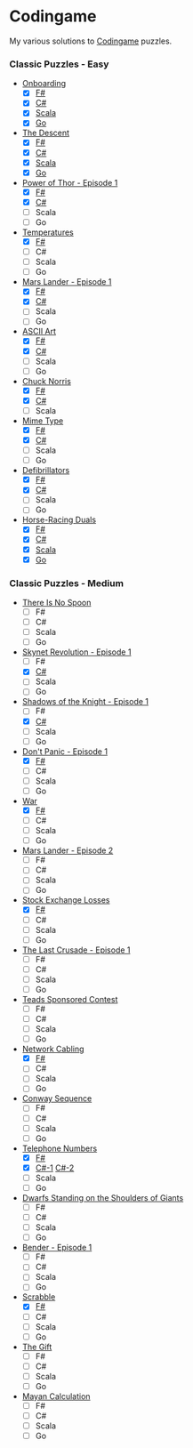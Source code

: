 # Codingame

My various solutions to [Codingame](https://www.codingame.com) puzzles.

### Classic Puzzles - Easy
- [Onboarding](https://www.codingame.com/training/easy/onboarding)
  - [x] [F#](https://github.com/jasondown/codingame/blob/master/fsharp/classic_puzzles_easy/Onboarding.fsx)
  - [x] [C#](https://github.com/jasondown/codingame/blob/master/csharp/classic_puzzles_easy/Onboarding.cs)
  - [x] [Scala](https://github.com/jasondown/codingame/blob/master/scala/classic_puzzles_easy/Onboarding.scala)
  - [x] [Go](https://github.com/jasondown/codingame/blob/master/go/classic_puzzles_easy/Onboarding.go)
- [The Descent](https://www.codingame.com/training/easy/the-descent)
  - [x] [F#](https://github.com/jasondown/codingame/blob/master/fsharp/classic_puzzles_easy/TheDescent.fsx)
  - [x] [C#](https://github.com/jasondown/codingame/blob/master/csharp/classic_puzzles_easy/TheDescent.cs)
  - [x] [Scala](https://github.com/jasondown/codingame/blob/master/scala/classic_puzzles_easy/TheDescent.scala)
  - [x] [Go](https://github.com/jasondown/codingame/blob/master/go/classic_puzzles_easy/TheDescent.go)
- [Power of Thor - Episode 1](https://www.codingame.com/training/easy/power-of-thor-episode-1)
  - [x] [F#](https://github.com/jasondown/codingame/blob/master/fsharp/classic_puzzles_easy/PowerOfThor_Episode1.fsx)
  - [x] [C#](https://github.com/jasondown/codingame/blob/master/csharp/classic_puzzles_easy/PowerOfThor_Episode1.cs)
  - [ ] Scala
  - [ ] Go
- [Temperatures](https://www.codingame.com/training/easy/temperatures)
  - [x] [F#](https://github.com/jasondown/codingame/blob/master/fsharp/classic_puzzles_easy/Temperatures.fsx)
  - [ ] C#
  - [ ] Scala
  - [ ] Go
- [Mars Lander - Episode 1](https://www.codingame.com/training/easy/mars-lander-episode-1)
  - [x] [F#](https://github.com/jasondown/codingame/blob/master/fsharp/classic_puzzles_easy/MarsLander_Episode1.fsx)
  - [x] [C#](https://github.com/jasondown/codingame/blob/master/csharp/classic_puzzles_easy/MarsLander_Episode1.cs)
  - [ ] Scala
  - [ ] Go
- [ASCII Art](https://www.codingame.com/training/easy/ascii-art)
  - [x] [F#](https://github.com/jasondown/codingame/blob/master/fsharp/classic_puzzles_easy/AsciiArt.fsx)
  - [x] [C#](https://github.com/jasondown/codingame/blob/master/csharp/classic_puzzles_easy/AsciiArt.cs)
  - [ ] Scala
  - [ ] Go
- [Chuck Norris](https://www.codingame.com/training/easy/chuck-norris)
  - [x] [F#](https://github.com/jasondown/codingame/blob/master/fsharp/classic_puzzles_easy/ChuckNorris.fsx)
  - [x] [C#](https://github.com/jasondown/codingame/blob/master/csharp/classic_puzzles_easy/ChuckNorris.cs)
  - [ ] Scala
- [Mime Type](https://www.codingame.com/training/easy/mime-type)
  - [x] [F#](https://github.com/jasondown/codingame/blob/master/fsharp/classic_puzzles_easy/MimeType.fsx)
  - [x] [C#](https://github.com/jasondown/codingame/blob/master/csharp/classic_puzzles_easy/MimeType.cs)
  - [ ] Scala
  - [ ] Go
- [Defibrillators](https://www.codingame.com/training/easy/defibrillators)
  - [x] [F#](https://github.com/jasondown/codingame/blob/master/fsharp/classic_puzzles_easy/Defibrillators.fsx)
  - [x] [C#](https://github.com/jasondown/codingame/blob/master/csharp/classic_puzzles_easy/Defibrillators.cs)
  - [ ] Scala
  - [ ] Go
- [Horse-Racing Duals](https://www.codingame.com/training/easy/horse-racing-duals)
  - [x] [F#](https://github.com/jasondown/codingame/blob/master/fsharp/classic_puzzles_easy/HorseRacingDuals.fsx)
  - [x] [C#](https://github.com/jasondown/codingame/blob/master/csharp/classic_puzzles_easy/HorseRacingDuals.cs)
  - [x] [Scala](https://github.com/jasondown/codingame/blob/master/scala/classic_puzzles_easy/HorseRacingDuals.scala)
  - [x] [Go](https://github.com/jasondown/codingame/blob/master/go/classic_puzzles_easy/HorseRacingDuals.go)

### Classic Puzzles - Medium
- [There Is No Spoon](https://www.codingame.com/training/medium/there-is-no-spoon-episode-1)
  - [ ] F#
  - [ ] C#
  - [ ] Scala
  - [ ] Go
- [Skynet Revolution - Episode 1](https://www.codingame.com/training/medium/skynet-revolution-episode-1)
  - [ ] F#
  - [x] [C#](https://github.com/jasondown/codingame/blob/master/csharp/classic_puzzles_medium/SkynetRevolution_Episode1.cs)
  - [ ] Scala
  - [ ] Go
- [Shadows of the Knight - Episode 1](https://www.codingame.com/training/medium/shadows-of-the-knight-episode-1)
  - [ ] F#
  - [x] [C#](https://github.com/jasondown/codingame/blob/master/csharp/classic_puzzles_medium/ShadowsOfTheKnight_Episode1.cs)
  - [ ] Scala
  - [ ] Go
- [Don't Panic - Episode 1](https://www.codingame.com/training/medium/don't-panic-episode-1)
  - [x] [F#](https://github.com/jasondown/codingame/blob/master/fsharp/classic_puzzles_medium/DontPanic.fsx)
  - [ ] C#
  - [ ] Scala
  - [ ] Go
- [War](https://www.codingame.com/training/medium/winamax-battle)
  - [x] [F#](https://github.com/jasondown/codingame/blob/master/fsharp/classic_puzzles_medium/War.fsx)
  - [ ] C#
  - [ ] Scala
  - [ ] Go
- [Mars Lander - Episode 2](https://www.codingame.com/training/medium/mars-lander-episode-2)
  - [ ] F#
  - [ ] C#
  - [ ] Scala
  - [ ] Go
- [Stock Exchange Losses](https://www.codingame.com/training/medium/stock-exchange-losses)
  - [x] [F#](https://github.com/jasondown/codingame/blob/master/fsharp/classic_puzzles_medium/StockExchangeLosses.fsx)
  - [ ] C#
  - [ ] Scala
  - [ ] Go
- [The Last Crusade - Episode 1](https://www.codingame.com/training/medium/the-last-crusade-episode-1)
  - [ ] F#
  - [ ] C#
  - [ ] Scala
  - [ ] Go
- [Teads Sponsored Contest](https://www.codingame.com/training/medium/teads-sponsored-contest)
  - [ ] F#
  - [ ] C#
  - [ ] Scala
  - [ ] Go
- [Network Cabling](https://www.codingame.com/training/medium/network-cabling)
  - [x] [F#](https://github.com/jasondown/codingame/blob/master/fsharp/classic_puzzles_medium/NetworkCabling.fsx)
  - [ ] C#
  - [ ] Scala
  - [ ] Go
- [Conway Sequence](https://www.codingame.com/training/medium/conway-sequence)
  - [ ] F#
  - [ ] C#
  - [ ] Scala
  - [ ] Go
- [Telephone Numbers](https://www.codingame.com/training/medium/telephone-numbers)
  - [x] [F#](https://github.com/jasondown/codingame/blob/master/fsharp/classic_puzzles_medium/TelephoneNumbers.fsx)
  - [x] [C#-1](https://github.com/jasondown/codingame/blob/master/csharp/classic_puzzles_medium/TelephoneNumbers.cs) [C#-2](https://github.com/jasondown/codingame/blob/master/csharp/classic_puzzles_medium/TelephoneNumbers_solution2.cs)
  - [ ] Scala
  - [ ] Go
- [Dwarfs Standing on the Shoulders of Giants](https://www.codingame.com/training/medium/dwarfs-standing-on-the-shoulders-of-giants)
  - [ ] F#
  - [ ] C#
  - [ ] Scala
  - [ ] Go
- [Bender - Episode 1](https://www.codingame.com/training/medium/bender-episode-1)
  - [ ] F#
  - [ ] C#
  - [ ] Scala
  - [ ] Go
- [Scrabble](https://www.codingame.com/training/medium/scrabble)
  - [x] [F#](https://github.com/jasondown/codingame/blob/master/fsharp/classic_puzzles_medium/Scrabble.fsx)
  - [ ] C#
  - [ ] Scala
  - [ ] Go
- [The Gift](https://www.codingame.com/training/medium/the-gift)
  - [ ] F#
  - [ ] C#
  - [ ] Scala
  - [ ] Go
- [Mayan Calculation](https://www.codingame.com/training/medium/mayan-calculation)
  - [ ] F#
  - [ ] C#
  - [ ] Scala
  - [ ] Go
